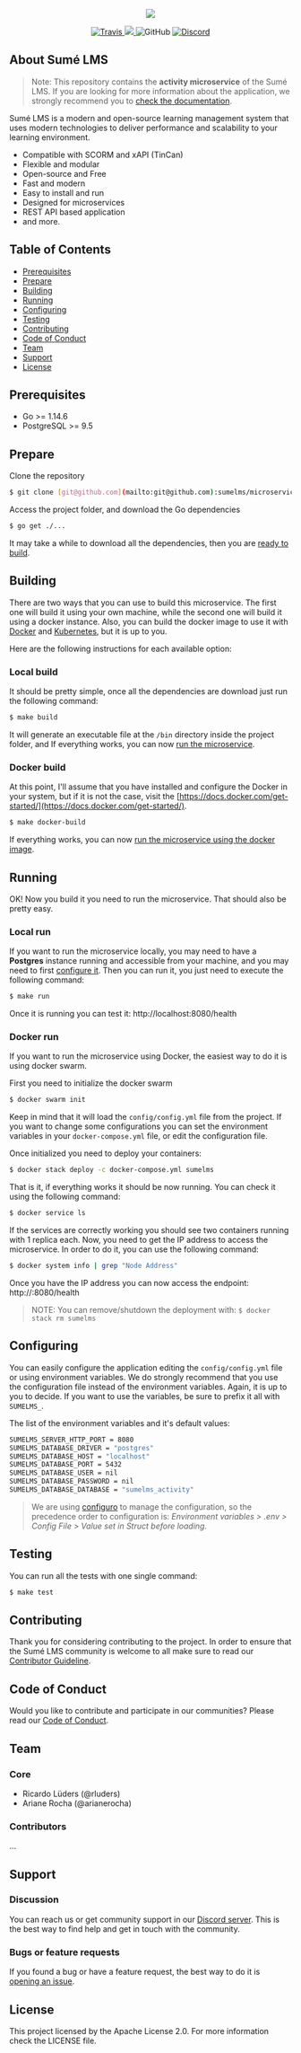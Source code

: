 <p align="center">
  <img src=".github/sumelms.svg" />
</p>

<p align="center">
  <a href="https://travis-ci.com/sumelms/microservice-activity">
    <img alt="Travis" src="https://travis-ci.com/sumelms/microservice-activity.svg?branch=main">
  </a>  
  <a href="https://codecov.io/gh/sumelms/microservice-activity">
    <img src="https://codecov.io/gh/sumelms/backend/microservice-activity/main/graph/badge.svg?token=8E92BS3SR9" />
  </a>
  <img alt="GitHub" src="https://img.shields.io/github/license/sumelms/microservice-activity">
  <a href="https://discord.gg/Yh9q9cd">
    <img alt="Discord" src="https://img.shields.io/discord/726500188021063682">
  </a>
</p>

## About Sumé LMS

> Note: This repository contains the **activity microservice** of the Sumé LMS. If you are looking for more information
> about the application, we strongly recommend you to [check the documentation](https://www.sumelms.com/docs).

Sumé LMS is a modern and open-source learning management system that uses modern technologies to deliver performance
and scalability to your learning environment.

- Compatible with SCORM and xAPI (TinCan)
- Flexible and modular
- Open-source and Free
- Fast and modern
- Easy to install and run
- Designed for microservices
- REST API based application
- and more.

## Table of Contents

- [Prerequisites](#prerequisites)
- [Prepare](#prepare)
- [Building](#building)
- [Running](#running)
- [Configuring](#configuring)
- [Testing](#testing)
- [Contributing](#contributing)
- [Code of Conduct](#code-of-conduct)
- [Team](#team)
- [Support](#support)
- [License](#license)

## Prerequisites

- Go >= 1.14.6
- PostgreSQL >= 9.5

## Prepare

Clone the repository

```bash
$ git clone [git@github.com](mailto:git@github.com):sumelms/microservice-activity.git
```

Access the project folder, and download the Go dependencies

```bash
$ go get ./...
```

It may take a while to download all the dependencies, then you are [ready to build](#building).

## Building

There are two ways that you can use to build this microservice. The first one will build it using your own machine,
while the second one will build it using a docker instance. Also, you can build the docker image to use it with
[Docker](https://www.docker.com/) and [Kubernetes](https://kubernetes.io/), but it is up to you.

Here are the following instructions for each available option:

### Local build

It should be pretty simple, once all the dependencies are download just run the following command:

```bash
$ make build
```

It will generate an executable file at the `/bin` directory inside the project folder, and If everything works, you can
now [run the microservice](#local-run).

### Docker build

At this point, I'll assume that you have installed and configure the Docker in your system, but if it is not the case,
visit the [https://docs.docker.com/get-started/](https://docs.docker.com/get-started/).

```bash
$ make docker-build
```

If everything works, you can now [run the microservice using the docker image](#docker-run).

## Running

OK! Now you build it you need to run the microservice. That should also be pretty easy.

### Local run

If you want to run the microservice locally, you may need to have a **Postgres** instance running and accessible
from your machine, and you may need to first [configure it](#configuring). Then you can run it, you just need to
execute the following command:

```bash
$ make run
```

Once it is running you can test it: http://localhost:8080/health

### Docker run

If you want to run the microservice using Docker, the easiest way to do it is using docker swarm.

First you need to initialize the docker swarm

```bash
$ docker swarm init
```

Keep in mind that it will load the `config/config.yml` file from the project. If you want to change some
configurations you can set the environment variables in your `docker-compose.yml` file, or edit the configuration file.

Once initialized you need to deploy your containers:

```bash
$ docker stack deploy -c docker-compose.yml sumelms
```

That is it, if everything works it should be now running. You can check it using the following command:

```bash
$ docker service ls
```

If the services are correctly working you should see two containers running with 1 replica each. Now, you need to get
the IP address to access the microservice. In order to do it, you can use the following command:

```bash
$ docker system info | grep "Node Address"
```

Once you have the IP address you can now access the endpoint: http://<docker-ip>:8080/health

> NOTE: You can remove/shutdown the deployment with: `$ docker stack rm sumelms`

## Configuring

You can easily configure the application editing the `config/config.yml` file or using environment variables. We do
strongly recommend that you use the configuration file instead of the environment variables. Again, it is up to you
to decide. If you want to use the variables, be sure to prefix it all with `SUMELMS_`.

The list of the environment variables and it's default values:

```bash
SUMELMS_SERVER_HTTP_PORT = 8080
SUMELMS_DATABASE_DRIVER = "postgres"
SUMELMS_DATABASE_HOST = "localhost"
SUMELMS_DATABASE_PORT = 5432
SUMELMS_DATABASE_USER = nil
SUMELMS_DATABASE_PASSWORD = nil
SUMELMS_DATABASE_DATABASE = "sumelms_activity"
```

> We are using [configuro](https://github.com/sherifabdlnaby/configuro) to manage the configuration, so the precedence
> order to configuration is: _Environment variables > .env > Config File > Value set in Struct before loading._

## Testing

You can run all the tests with one single command:

```bash
$ make test
```

## Contributing

Thank you for considering contributing to the project. In order to ensure that the Sumé LMS community is welcome to
all make sure to read our [Contributor Guideline](https://www.sumelms.com/docs/development/contribute).

## Code of Conduct

Would you like to contribute and participate in our communities? Please read our [Code of Conduct](https://www.sumelms.com/docs/conduct).

## Team

### Core

- Ricardo Lüders (@rluders)
- Ariane Rocha (@arianerocha)

### Contributors

...

## Support

### Discussion

You can reach us or get community support in our [Discord server](https://discord.gg/Yh9q9cd). This is the best way to
find help and get in touch with the community.

### Bugs or feature requests

If you found a bug or have a feature request, the best way to do
it is [opening an issue](https://github.com/sumelms/microservice-learning/issues).


## License

This project licensed by the Apache License 2.0. For more information check the LICENSE file.
